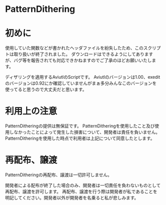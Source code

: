 # PatternDithering

# 初めに
使用していた関数などが書かれたヘッダファイルを紛失したため、このスクリプトは取り扱いが終了されました。
ダウンロードはできるようにしてありますが、バグ等を報告されても対応できかねますのでご了承のほどお願いいたします。


ディザリングを適用するAviutlのScriptです。
Aviutlのバージョンは1.00、exeditのバージョンは0.92にか確認していませんがまぁ多分みんなこのバージョンを使ってると思うので大丈夫だと思います。

# 利用上の注意

PatternDitheringの提供は無保証です。 PatternDitheringを使用したこと及び使用しなかったことによって発生した損害について、開発者は責任を負いません。
PatternDitheringを使用した時点で利用者は上記について同意したとします。


# 再配布、譲渡

PatternDitheringの再配布、譲渡は一切許可しません。

開発者による配布が終了した場合のみ、開発者は一切責任を負わないものとして再配布、譲渡を許可します。 
再配布、譲渡を行う際は開発者が私であることを明記してください。開発者以外が開発者を名乗ると私が悲しみます。
